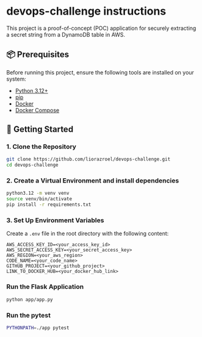 # devops-challenge instructions

This project is a proof-of-concept (POC) application for securely extracting a secret string from a DynamoDB table in AWS.

## 📦 Prerequisites

Before running this project, ensure the following tools are installed on your system:

- [Python 3.12+](https://www.python.org/downloads/release/python-3120/)
- [pip](https://pip.pypa.io/en/stable/installation/)
- [Docker](https://docs.docker.com/get-docker/)
- [Docker Compose](https://docs.docker.com/compose/install/)

## 🚀 Getting Started

### 1. Clone the Repository

```bash
git clone https://github.com/liorazroel/devops-challenge.git
cd devops-challenge
```

### 2. Create a Virtual Environment and install dependencies
```bash
python3.12 -m venv venv
source venv/bin/activate
pip install -r requirements.txt
```

### 3. Set Up Environment Variables
Create a `.env` file in the root directory with the following content:
```commandline
AWS_ACCESS_KEY_ID=<your_access_key_id>
AWS_SECRET_ACCESS_KEY=<your_secret_access_key>
AWS_REGION=<your_aws_region>
CODE_NAME=<your_code_name>
GITHUB_PROJECT=<your_github_project>
LINK_TO_DOCKER_HUB=<your_docker_hub_link>
```
### Run the Flask Application
```bash
python app/app.py
```

### Run the pytest
```bash
PYTHONPATH=./app pytest
```

